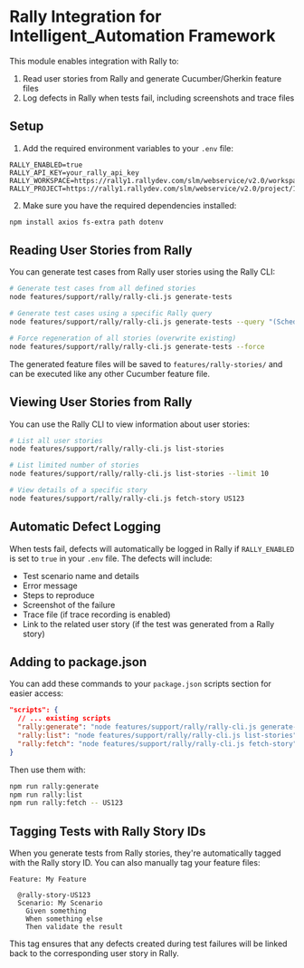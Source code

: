 # Rally Integration for Intelligent_Automation Framework

This module enables integration with Rally to:
1. Read user stories from Rally and generate Cucumber/Gherkin feature files
2. Log defects in Rally when tests fail, including screenshots and trace files

## Setup

1. Add the required environment variables to your `.env` file:

```
RALLY_ENABLED=true
RALLY_API_KEY=your_rally_api_key
RALLY_WORKSPACE=https://rally1.rallydev.com/slm/webservice/v2.0/workspace/12345678910
RALLY_PROJECT=https://rally1.rallydev.com/slm/webservice/v2.0/project/12345678910
```

2. Make sure you have the required dependencies installed:

```bash
npm install axios fs-extra path dotenv
```

## Reading User Stories from Rally

You can generate test cases from Rally user stories using the Rally CLI:

```bash
# Generate test cases from all defined stories
node features/support/rally/rally-cli.js generate-tests

# Generate test cases using a specific Rally query
node features/support/rally/rally-cli.js generate-tests --query "(ScheduleState = Defined) AND (Priority = High)"

# Force regeneration of all stories (overwrite existing)
node features/support/rally/rally-cli.js generate-tests --force
```

The generated feature files will be saved to `features/rally-stories/` and can be executed like any other Cucumber feature file.

## Viewing User Stories from Rally

You can use the Rally CLI to view information about user stories:

```bash
# List all user stories
node features/support/rally/rally-cli.js list-stories

# List limited number of stories
node features/support/rally/rally-cli.js list-stories --limit 10

# View details of a specific story
node features/support/rally/rally-cli.js fetch-story US123
```

## Automatic Defect Logging

When tests fail, defects will automatically be logged in Rally if `RALLY_ENABLED` is set to `true` in your `.env` file. The defects will include:

- Test scenario name and details
- Error message
- Steps to reproduce
- Screenshot of the failure
- Trace file (if trace recording is enabled)
- Link to the related user story (if the test was generated from a Rally story)

## Adding to package.json

You can add these commands to your `package.json` scripts section for easier access:

```json
"scripts": {
  // ... existing scripts
  "rally:generate": "node features/support/rally/rally-cli.js generate-tests",
  "rally:list": "node features/support/rally/rally-cli.js list-stories",
  "rally:fetch": "node features/support/rally/rally-cli.js fetch-story"
}
```

Then use them with:

```bash
npm run rally:generate
npm run rally:list
npm run rally:fetch -- US123
```

## Tagging Tests with Rally Story IDs

When you generate tests from Rally stories, they're automatically tagged with the Rally story ID. You can also manually tag your feature files:

```gherkin
Feature: My Feature

  @rally-story-US123
  Scenario: My Scenario
    Given something
    When something else
    Then validate the result
```

This tag ensures that any defects created during test failures will be linked back to the corresponding user story in Rally.
